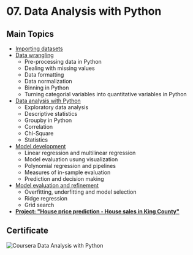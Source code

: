 # 07. Data Analysis with Python
## Main Topics
  * [Importing datasets](https://github.com/juliahaselhuhn/IBM-Data-Analyst-Professional-Certificate/tree/main/07.%20Data%20Analysis%20with%20Python/01.%20Importing%20Datasets)
  * [Data wrangling](https://github.com/juliahaselhuhn/IBM-Data-Analyst-Professional-Certificate/tree/main/07.%20Data%20Analysis%20with%20Python/02.%20Data%20Wrangling)
    * Pre-processing data in Python 
    * Dealing with missing values 
    * Data formatting 
    * Data normalization 
    * Binning in Python 
    * Turning categorial variables into quantitative variables in Python 
* [Data analysis with Python](https://github.com/juliahaselhuhn/IBM-Data-Analyst-Professional-Certificate/tree/main/07.%20Data%20Analysis%20with%20Python/03.%20Exploratory%20Data%20Analysis)
    * Exploratory data analysis 
    * Descriptive statistics
    * Groupby in Python 
    * Correlation 
    * Chi-Square
    * Statistics 
* [Model development](https://github.com/juliahaselhuhn/IBM-Data-Analyst-Professional-Certificate/tree/main/07.%20Data%20Analysis%20with%20Python/04.%20Model%20Development) 
    * Linear regression and multilinear regression 
    * Model evaluation usung visualization 
    * Polynomial regression and pipelines 
    * Measures of in-sample evaluation 
    * Prediction and decision making 
* [Model evaluation and refinement](https://github.com/juliahaselhuhn/IBM-Data-Analyst-Professional-Certificate/tree/main/07.%20Data%20Analysis%20with%20Python/05.%20Model%20Evaluation%20and%20Refinement) 
    * Overfitting, underfitting and model selection 
    * Ridge regression 
    * Grid search 
* [**Project: "House price prediction - House sales in King County"**](https://github.com/juliahaselhuhn/IBM-Data-Analyst-Professional-Certificate/blob/main/07.%20Data%20Analysis%20with%20Python/Final%20Assignment%20-%20House%20Price%20Prediction.ipynb)
## Certificate
![Coursera Data Analysis with Python](https://user-images.githubusercontent.com/89849171/172606950-c9c242ca-506f-49d2-ad3a-4a7afe4172ea.png)
